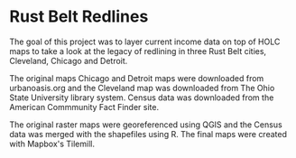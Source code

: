 # Rust Belt Redlines

The goal of this project was to layer current income data on top of HOLC maps to take a look at the legacy of redlining in three Rust Belt cities, Cleveland, Chicago and Detroit. 

The original maps Chicago and Detroit maps were downloaded from urbanoasis.org and the Cleveland map was downloaded from The Ohio State University library system. Census data was downloaded from the American Commmunity Fact Finder site. 

The original raster maps were georeferenced using QGIS and the Census data was merged with the shapefiles using R. The final maps were created with Mapbox's Tilemill. 